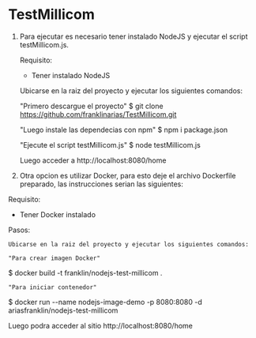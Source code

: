 # TestMillicom

1) Para ejecutar es necesario tener instalado NodeJS y ejecutar el script testMillicom.js.
   
   Requisito:
   
   * Tener instalado NodeJS

   Ubicarse en la raiz del proyecto y ejecutar los siguientes comandos:
   
      "Primero descargue el proyecto"
   $ git clone https://github.com/franklinarias/TestMillicom.git
      
      "Luego instale las dependecias con npm" 
   $ npm i package.json
      
      "Ejecute el script testMillicom.js"
   $ node testMillicom.js
   
   Luego acceder a 
   http://localhost:8080/home


2) Otra opcion es utilizar Docker, para esto deje el archivo Dockerfile preparado, las instrucciones serian las siguientes:

Requisito: 

* Tener Docker instalado

Pasos:

    Ubicarse en la raiz del proyecto y ejecutar los siguientes comandos:
    
    "Para crear imagen Docker"
  $ docker build -t franklin/nodejs-test-millicom .

    "Para iniciar contenedor" 
  $ docker run --name nodejs-image-demo -p 8080:8080 -d ariasfranklin/nodejs-test-millicom
  
  Luego podra acceder al sitio
  http://localhost:8080/home
